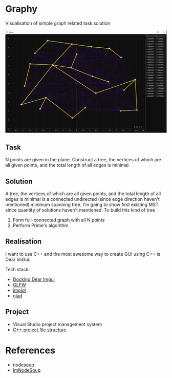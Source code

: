 # Graphy
Visualisation of simple graph related task solution

![screenshot](./SolutionItems/screenshot.jpg)

## Task
N points are given in the plane. Construct a tree, the vertices of which are all given points, 
and the total length of all edges is minimal

## Solution
A tree, the vertices of which are all given points, 
and the total length of all edges is minimal is a connected undirected 
(since edge direction haven't mentioned) minimum spanning tree.
I'm going to show first existing MST since quantity of solutions haven't mentioned.
To build this kind of tree 
1. Form full-connected graph with all N points
2. Perform Prime's algorithm

## Realisation
I want to use C++ and the most awesome way to create GUI using C++ is Dear ImGui.

Tech stack:
- [Docking Dear Imgui](https://github.com/ocornut/imgui/tree/docking)
- [GLFW](https://www.glfw.org)
- [implot](https://github.com/epezent/implot)
- [glad](https://github.com/dav1dde/glad-web)

## Project 
- Visual Studio project management system
- [C++ project file structure](https://www.open-std.org/jtc1/sc22/wg21/docs/papers/2018/p1204r0.html) 


# References
- [nodesoup](https://github.com/olvb/nodesoup)
- [ImNodeSoup](https://github.com/Aarkham/ImNodeSoup)
